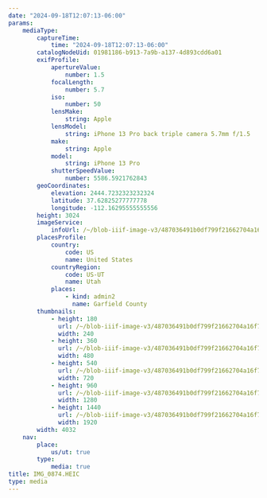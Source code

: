 ```yaml
---
date: "2024-09-18T12:07:13-06:00"
params:
    mediaType:
        captureTime:
            time: "2024-09-18T12:07:13-06:00"
        catalogNodeUid: 01981186-b913-7a9b-a137-4d893cdd6a01
        exifProfile:
            apertureValue:
                number: 1.5
            focalLength:
                number: 5.7
            iso:
                number: 50
            lensMake:
                string: Apple
            lensModel:
                string: iPhone 13 Pro back triple camera 5.7mm f/1.5
            make:
                string: Apple
            model:
                string: iPhone 13 Pro
            shutterSpeedValue:
                number: 5586.5921762843
        geoCoordinates:
            elevation: 2444.7232323232324
            latitude: 37.62825277777778
            longitude: -112.16295555555556
        height: 3024
        imageService:
            infoUrl: /~/blob-iiif-image-v3/487036491b0df799f21662704a16f746af3e6a7ca3979ece365d64ef56e78b44/info.json
        placesProfile:
            country:
                code: US
                name: United States
            countryRegion:
                code: US-UT
                name: Utah
            places:
                - kind: admin2
                  name: Garfield County
        thumbnails:
            - height: 180
              url: /~/blob-iiif-image-v3/487036491b0df799f21662704a16f746af3e6a7ca3979ece365d64ef56e78b44/full/240%2C180/0/default.jpg
              width: 240
            - height: 360
              url: /~/blob-iiif-image-v3/487036491b0df799f21662704a16f746af3e6a7ca3979ece365d64ef56e78b44/full/480%2C360/0/default.jpg
              width: 480
            - height: 540
              url: /~/blob-iiif-image-v3/487036491b0df799f21662704a16f746af3e6a7ca3979ece365d64ef56e78b44/full/720%2C540/0/default.jpg
              width: 720
            - height: 960
              url: /~/blob-iiif-image-v3/487036491b0df799f21662704a16f746af3e6a7ca3979ece365d64ef56e78b44/full/1280%2C960/0/default.jpg
              width: 1280
            - height: 1440
              url: /~/blob-iiif-image-v3/487036491b0df799f21662704a16f746af3e6a7ca3979ece365d64ef56e78b44/full/1920%2C1440/0/default.jpg
              width: 1920
        width: 4032
    nav:
        place:
            us/ut: true
        type:
            media: true
title: IMG_0874.HEIC
type: media
---
```

